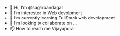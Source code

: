 - 👋 Hi, I’m @sagarbandagar
- 👀 I’m interested in Web devolpment
- 🌱 I’m currently learning FullStack web development
- 💞️ I’m looking to collaborate on ...
- 📫 How to reach me Vijayapura

<!---
sagarbandagar/sagarbandagar is a ✨ special ✨ repository because its `README.md` (this file) appears on your GitHub profile.
You can click the Preview link to take a look at your changes.
--->
